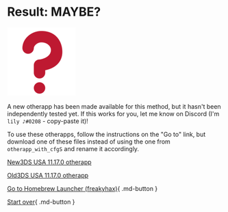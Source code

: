 # Result: MAYBE?

![Image](/images/seventeen/unknown.png)

A new otherapp has been made available for this method, but it hasn't been independently tested yet. If this works for you, let me know on Discord (I'm `lily ♪#0208` - copy-paste it)!

To use these otherapps, follow the instructions on the "Go to" link, but download one of these files instead of using the one from `otherapp_with_cfgS` and rename it accordingly.

[New3DS USA 11.17.0 otherapp](https://cdn.discordapp.com/attachments/441119928334942218/1110831913800826880/N3DS_U_30720_usa_9221.bin)

[Old3DS USA 11.17.0 otherapp](https://cdn.discordapp.com/attachments/441119928334942218/1110831913419153438/POST5_U_30720_usa_9221.bin)

[Go to Homebrew Launcher (freakyhax)](https://wiki.hacks.guide/wiki/3DS:Alternate_Exploits/Homebrew_Launcher_(freakyhax)){ .md-button } 

[Start over](/seventeen){ .md-button }